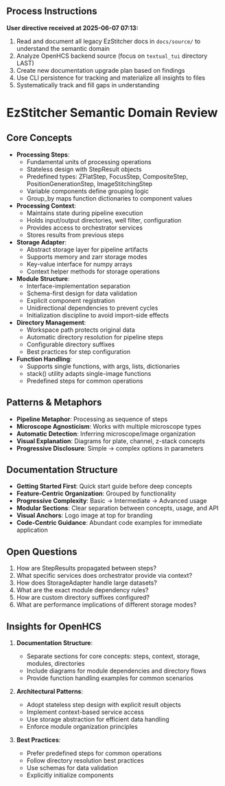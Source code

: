 ## Process Instructions
**User directive received at 2025-06-07 07:13:**
1. Read and document all legacy EzStitcher docs in `docs/source/` to understand the semantic domain
2. Analyze OpenHCS backend source (focus on `textual_tui` directory LAST)
3. Create new documentation upgrade plan based on findings
4. Use CLI persistence for tracking and materialize all insights to files
5. Systematically track and fill gaps in understanding
# EzStitcher Semantic Domain Review

## Core Concepts
- **Processing Steps**:
  - Fundamental units of processing operations
  - Stateless design with StepResult objects
  - Predefined types: ZFlatStep, FocusStep, CompositeStep, PositionGenerationStep, ImageStitchingStep
  - Variable components define grouping logic
  - Group_by maps function dictionaries to component values
- **Processing Context**:
  - Maintains state during pipeline execution
  - Holds input/output directories, well filter, configuration
  - Provides access to orchestrator services
  - Stores results from previous steps
- **Storage Adapter**:
  - Abstract storage layer for pipeline artifacts
  - Supports memory and zarr storage modes
  - Key-value interface for numpy arrays
  - Context helper methods for storage operations
- **Module Structure**:
  - Interface-implementation separation
  - Schema-first design for data validation
  - Explicit component registration
  - Unidirectional dependencies to prevent cycles
  - Initialization discipline to avoid import-side effects
- **Directory Management**:
  - Workspace path protects original data
  - Automatic directory resolution for pipeline steps
  - Configurable directory suffixes
  - Best practices for step configuration
- **Function Handling**:
  - Supports single functions, with args, lists, dictionaries
  - stack() utility adapts single-image functions
  - Predefined steps for common operations

## Patterns & Metaphors
- **Pipeline Metaphor**: Processing as sequence of steps
- **Microscope Agnosticism**: Works with multiple microscope types
- **Automatic Detection**: Inferring microscope/image organization
- **Visual Explanation**: Diagrams for plate, channel, z-stack concepts
- **Progressive Disclosure**: Simple → complex options in parameters

## Documentation Structure
- **Getting Started First**: Quick start guide before deep concepts
- **Feature-Centric Organization**: Grouped by functionality
- **Progressive Complexity**: Basic → Intermediate → Advanced usage
- **Modular Sections**: Clear separation between concepts, usage, and API
- **Visual Anchors**: Logo image at top for branding
- **Code-Centric Guidance**: Abundant code examples for immediate application

## Open Questions
1. How are StepResults propagated between steps?
2. What specific services does orchestrator provide via context?
3. How does StorageAdapter handle large datasets?
4. What are the exact module dependency rules?
5. How are custom directory suffixes configured?
6. What are performance implications of different storage modes?

## Insights for OpenHCS
1. **Documentation Structure**:
   - Separate sections for core concepts: steps, context, storage, modules, directories
   - Include diagrams for module dependencies and directory flows
   - Provide function handling examples for common scenarios
   
2. **Architectural Patterns**:
   - Adopt stateless step design with explicit result objects
   - Implement context-based service access
   - Use storage abstraction for efficient data handling
   - Enforce module organization principles
   
3. **Best Practices**:
   - Prefer predefined steps for common operations
   - Follow directory resolution best practices
   - Use schemas for data validation
   - Explicitly initialize components